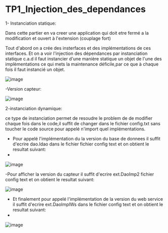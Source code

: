 # TP1_Injection_des_dependances
1- Instanciation statique:

Dans cette partier  en va creer une application qui doit etre fermé a la modification et ouvert à l'extension (couplage fort)

Tout d'abord on a crée des insterfaces et des implémentations de ces interfaces. Et on a voir l'injection des dépendances par instanciation statique c.a.d il faut instancier d'une manière statique un objet de l'une des implèmentations ce qui mets la maintenance déficile,par ce que à chaque fois il faut instancié un objet.

![image](https://user-images.githubusercontent.com/102295113/162542477-6e6f620c-11b0-4eeb-96f8-3004d42c84ca.png)

-Version capteur:

![image](https://user-images.githubusercontent.com/102295113/162543079-c3249ce7-7dd9-4879-81a0-c4c83a671bd1.png)

2-instanciation dynamique:

ce type de instanciation permet de resoudre le problem de de modifier chaque fois dans le code,il suffit de changer dans le fichier config.txt sans toucher le code source pour appelé n'import quel implémentations.

- Pour appelé l'implémentation du la version du base de donnees il suffit d'ecrire dao.Idao dans le fichier  fichier config text et on obtient le resultat suivant:
- 
 ![image](https://user-images.githubusercontent.com/102295113/162544877-f117fa2f-0c1b-4561-ae79-fea3fff502c8.png)
 
-Pour afficher la version du capteur il suffit d'ecrire ext.DaoImp2 fichier config text et on obtient le resultat suivant:

![image](https://user-images.githubusercontent.com/102295113/162545946-d644ad6f-aefa-4066-b3fc-11ea393b6bd9.png)

- Et finalement pour appelé l'implémentation de la version du web service il suffit d'ecrire ext.DaoImplWs dans le fichier config text et on obtient le resultat suivant:
- 
![image](https://user-images.githubusercontent.com/102295113/162546514-db6b5b2b-7dd7-443b-95bc-e7d389e83c0f.png)



